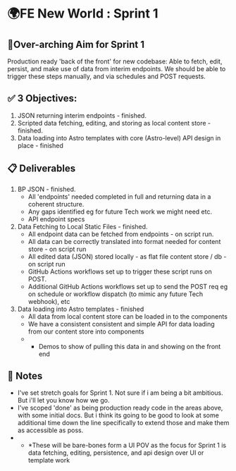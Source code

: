 # 🌍FE New World : Sprint 1

## 🎯Over-arching Aim for Sprint 1
Production ready 'back of the front' for new codebase: Able to fetch, edit, persist, and make use of data from interim endpoints. We should be able to trigger these steps manually, and via schedules and POST requests.

## ✅ 3 Objectives: 

1. JSON returning interim endpoints - finished.
2. Scripted data fetching, editing, and storing as local content store - finished.
3. Data loading into Astro templates with core (Astro-level) API design in place - finished

## 📋 Deliverables

1. BP JSON - finished.
	- All 'endpoints' needed completed in full and returning data in a coherent structure.
	- Any gaps identified eg for future Tech work we might need etc. 
	- API endpoint specs
2. Data Fetching to Local Static Files - finished.
	- All endpoint data can be fetched from endpoints - on script run.
	- All data can be correctly translated into format needed for content store - on script run
	- All edited data (JSON) stored locally - as flat file content store / db  - on script run
	- GitHub Actions workflows set up to trigger these script runs on POST.
	- Additional GitHub Actions workflows set up to send the POST req eg on schedule or workflow dispatch (to mimic any future Tech webhook), etc
3. Data loading into Astro templates - finished
	- All data from local content store can be loaded in to the components 
	- We have a consistent consistent and simple API for data loading from our content store into components
	- * Demos to show of pulling this data in and showing on the front end

## 📝 Notes

- I've set stretch goals for Sprint 1. Not sure if i am being a bit ambitious. But i'll let you know how we go.
- I've scoped 'done' as being production ready code in the areas above, with some initial docs. But i think its going to be good to look at some additional time down the line specifically to extend those and make them as accessible as poss.
- * *These will be bare-bones form a UI POV as the focus for Sprint 1 is data fetching, editing, persistence, and api design over UI or template work